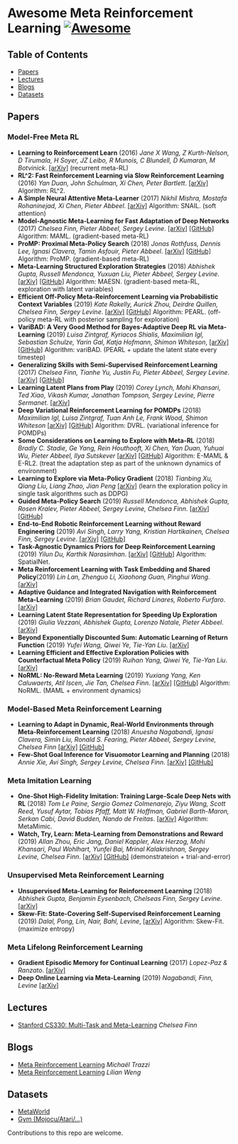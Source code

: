 # Awesome Meta Reinforcement Learning [![Awesome](https://cdn.rawgit.com/sindresorhus/awesome/d7305f38d29fed78fa85652e3a63e154dd8e8829/media/badge.svg)](https://github.com/sindresorhus/awesome)


## Table of Contents

* [Papers](#Papers)
* [Lectures](#Lectures)
* [Blogs](#Blogs)
* [Datasets](#Datasets)


## Papers

### Model-Free Meta RL

* __Learning to Reinforcement Learn__ (2016) _Jane X Wang, Z Kurth-Nelson, D Tirumala, H Soyer, JZ Leibo, R Munois, C Blundell, D Kumaran, M Botvinick_. [[arXiv]](https://arxiv.org/abs/1611.05763) (recurrent meta-RL)
* __RL^2: Fast Reinforcement Learning via Slow Reinforcement Learning__ (2016) _Yan Duan, John Schulman, Xi Chen, Peter Bartlett_. [[arXiv]](https://arxiv.org/abs/1611.02779) Algorithm: RL^2.
* __A Simple Neural Attentive Meta-Learner__ (2017) _Nikhil Mishra, Mostafa Rohaninejad, Xi Chen, Pieter Abbeel_. [[arXiv]](https://arxiv.org/abs/1707.03141) Algorithm: SNAIL. (soft attention)
* __Model-Agnostic Meta-Learning for Fast Adaptation of Deep Networks__ (2017) _Chelsea Finn, Pieter Abbeel, Sergey Levine_. [[arXiv]](https://arxiv.org/abs/1703.03400) [[GitHub]](https://github.com/cbfinn/maml_rl) Algorithm: MAML. (gradient-based meta-RL)
* __ProMP: Proximal Meta-Policy Search__ (2018) _Jonas Rothfuss, Dennis Lee, Ignasi Clavera, Tamin Asfouir, Pieter Abbeel_. [[arXiv]](https://arxiv.org/abs/1810.06784) [[GitHub]](https://github.com/jonasrothfuss/ProMP) Algorithm: ProMP. (gradient-based meta-RL)
* __Meta-Learning Structured Exploration Strategies__ (2018) _Abhishek Gupta, Russell Mendonca, Yuxuan Liu, Pieter Abbeel, Sergey Levine_. [[arXiv]](https://arxiv.org/abs/1802.07245) [[GitHub]](https://github.com/russellmendonca/maesn_suite) Algorithm: MAESN. (gradient-based meta-RL, exploration with latent variables)
* __Efficient Off-Policy Meta-Reinforcement Learning via Probabilistic Context Variables__ (2019) _Kate Rakelly, Aurick Zhou, Deirdre Quillen, Chelsea Finn, Sergey Levine_. [[arXiv]](https://arxiv.org/abs/1903.08254) [[GitHub]](https://github.com/katerakelly/oyster) Algorithm: PEARL. (off-policy meta-RL with posterior sampling for exploration)
* __VariBAD: A Very Good Method for Bayes-Adaptive Deep RL via Meta-Learning__ (2019) _Luisa Zintgraf, Kyriacos Shialis, Maximilian Igl, Sebastian Schulze, Yarin Gal, Katja Hofmann, Shimon Whiteson_, [[arXiv]](https://arxiv.org/abs/1910.08348) [[GitHub]](https://github.com/lmzintgraf/varibad) Algorithm: variBAD. (PEARL + update the latent state every timestep)
* __Generalizing Skills with Semi-Supervised Reinforcement Learning__ (2017) _Chelsea Finn, Tianhe Yu, Justin Fu, Pieter Abbeel, Sergey Levine_. [[arXiv]](https://arxiv.org/abs/1612.00429) [[GitHub]](https://github.com/cbfinn/gps/tree/ssrl)
* __Learning Latent Plans from Play__ (2019) _Corey Lynch, Mohi Khansari, Ted Xiao, Vikash Kumar, Janathan Tompson, Sergey Levine, Pierre Sermanet_. [[arXiv]](https://arxiv.org/abs/1903.01973)
* __Deep Variational Reinforcement Learning for POMDPs__ (2018) _Maximilian Igl, Luisa Zintgraf, Tuan Anh Le, Frank Wood, Shimon Whiteson_ [[arXiv]](https://arxiv.org/abs/1806.02426) [[GitHub]](https://github.com/maximilianigl/DVRL) Algorithm: DVRL. (variational inference for POMDPs)
* __Some Considerations on Learning to Explore with Meta-RL__ (2018) _Bradly C. Stadie, Ge Yang, Rein Houthooft, Xi Chen, Yan Duan, Yuhuai Wu, Pieter Abbeel, Ilya Sutskever_ [[arXiv]](https://arxiv.org/abs/1803.01118) [[GitHub]](https://github.com/geyang/e-maml) Algorithm: E-MAML & E-RL2. (treat the adaptation step as part of the unknown dynamics of environment)
* __Learning to Explore via Meta-Policy Gradient__ (2018) _Tianbing Xu, Qiang Liu, Liang Zhao, Jian Peng_ [[arXiv]](https://arxiv.org/abs/1803.05044) (learn the exploration policy in single task algorithms such as DDPG)
* __Guided Meta-Policy Search__ (2019) _Russell Mendonca, Abhishek Gupta, Rosen Kralev, Pieter Abbeel, Sergey Levine, Chelsea Finn_. [[arXiv]](https://arxiv.org/abs/1904.00956) [[GitHub]](https://github.com/RussellM2020/GMPS)
* __End-to-End Robotic Reinforcement Learning without Reward Engineering__ (2019) _Avi Singh, Larry Yang, Kristian Hartikainen, Chelsea Finn, Sergey Levine_. [[arXiv]](https://arxiv.org/abs/1904.07854) [[GitHub]](https://github.com/avisingh599/reward-learning-rl)
* __Task-Agnostic Dynamics Priors for Deep Reinforcement Learning__ (2019) _Yilun Du, Karthik Narasimhan_. [[arXiv]](https://arxiv.org/abs/1905.04819) [[GitHub]](https://github.com/yilundu/task_agnostic_dynamics_prior) Algorithm: SpatialNet.
* __Meta Reinforcement Learning with Task Embedding and Shared Policy__(2019) _Lin Lan, Zhenguo Li, Xiaohong Guan, Pinghui Wang_. [[arXiv]](https://arxiv.org/abs/1905.06527)
* __Adaptive Guidance and Integrated Navigation with Reinforcement Meta-Learning__ (2019) _Brian Gaudet, Richard Linares, Roberto Furfaro_. [[arXiv]](https://arxiv.org/abs/1904.09865)
* __Learning Latent State Representation for Speeding Up Exploration__ (2019) _Giulia Vezzani, Abhishek Gupta, Lorenzo Natale, Pieter Abbeel_. [[arXiv]](https://arxiv.org/abs/1905.12621)
* __Beyond Exponentially Discounted Sum: Automatic Learning of Return Function__ (2019) _Yufei Wang, Qiwei Ye, Tie-Yan Liu_. [[arXiv]](https://arxiv.org/abs/1905.11591)
* __Learning Efficient and Effective Exploration Policies with Counterfactual Meta Policy__ (2019)  _Ruihan Yang, Qiwei Ye, Tie-Yan Liu_. [[arXiv]](https://arxiv.org/abs/1905.11583)
* __NoRML: No-Reward Meta Learning__ (2019) _Yuxiang Yang, Ken Caluwaerts, Atil Iscen, Jie Tan, Chelsea Finn_. [[arXiv]](https://arxiv.org/abs/1903.01063) [[GitHub]](https://github.com/google-research/google-research/tree/master/norml) Algorithm: NoRML. (MAML + environment dynamics)

### Model-Based Meta Reinforcement Learning

* __Learning to Adapt in Dynamic, Real-World Environments through Meta-Reinforcement Learning__ (2018) _Anuesha Nagabandi, Ignasi Clavera, Simin Liu, Ronald S. Fearing, Pieter Abbeel, Sergey Levine, Chelsea Finn_ [[arXiv]](https://arxiv.org/abs/1803.11347) [[GitHub]](https://github.com/iclavera/learning_to_adapt)
* __Few-Shot Goal Inference for Visuomotor Learning and Planning__ (2018) _Annie Xie, Avi Singh, Sergey Levine, Chelsea Finn_. [[arXiv]](https://arxiv.org/abs/1810.00482) [[GitHub]](https://github.com/anxie/meta_classifier)

### Meta Imitation Learning

* __One-Shot High-Fidelity Imitation: Training Large-Scale Deep Nets with RL__ (2018) _Tom Le Paine, Sergio Gomez Colmenarejo, Ziyu Wang, Scott Reed, Yusuf Aytar, Tobias Pfaff, Matt W. Hoffman, Gabriel Barth-Maron, Serkan Cabi, David Budden, Nando de Freitas_. [[arXiv]](http://arxiv.org/abs/1810.05017) Algorithm: MetaMimic.
* __Watch, Try, Learn: Meta-Learning from Demonstrations and Reward__ (2019) _Allan Zhou, Eric Jang, Daniel Kappler, Alex Herzog, Mohi Khansari, Paul Wohlhart, Yunfei Bai, Mrinal Kalakrishnan, Sergey Levine, Chelsea Finn_. [[arXiv]](https://arxiv.org/abs/1906.03352) [[GitHub]](https://github.com/google-research/tensor2robot/tree/master/research/vrgripper) (demonstrateion + trial-and-error)

### Unsupervised Meta Reinforcement Learning

* __Unsupervised Meta-Learning for Reinforcement Learning__ (2018) _Abhishek Gupta, Benjamin Eysenbach, Chelseas Finn, Sergey Levine_. [[arXiv]](https://arxiv.org/abs/1806.04640)
* __Skew-Fit: State-Covering Self-Supervised Reinforcement Learning__ (2019) _Dalal, Pong, Lin, Nair, Bahl, Levine_, [[arXiv]](https://arxiv.org/abs/1903.03698) Algorithm: Skew-Fit. (maximize entropy)

### Meta Lifelong Reinforcement Learning

* __Gradient Episodic Memory for Continual Learning__ (2017) _Lopez-Paz & Ranzato_. [[arXiv]](https://arxiv.org/abs/1706.08840)
* __Deep Online Learning via Meta-Learning__ (2019) _Nagabandi, Finn, Levine_ [[arXiv]](https://arxiv.org/abs/1812.07671)


## Lectures

* [Stanford CS330: Multi-Task and Meta-Learning](https://cs330.stanford.edu) _Chelsea Finn_


## Blogs

* [Meta Reinforcement Learning](https://blog.floydhub.com/meta-rl/) _Michaël Trazzi_
* [Meta Reinforcement Learning](https://lilianweng.github.io/lil-log/2019/06/23/meta-reinforcement-learning.html) _Lilian Weng_


## Datasets

* [MetaWorld](https://github.com/rlworkgroup/metaworld)
* [Gym (Mojocu/Atari/...)](https://github.com/openai/gym)


Contributions to this repo are welcome.
